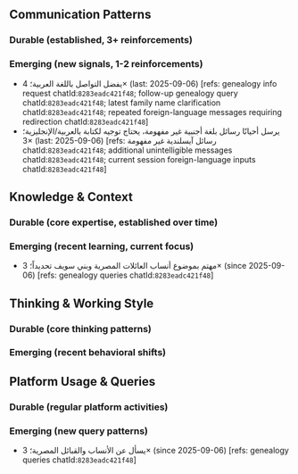 ## Communication Patterns
### Durable (established, 3+ reinforcements)

### Emerging (new signals, 1-2 reinforcements)
- يفضل التواصل باللغة العربية؛ 4× (last: 2025-09-06) [refs: genealogy info request chatId:`8283eadc421f48`; follow-up genealogy query chatId:`8283eadc421f48`; latest family name clarification chatId:`8283eadc421f48`; repeated foreign-language messages requiring redirection chatId:`8283eadc421f48`]
- يرسل أحيانًا رسائل بلغة أجنبية غير مفهومة، يحتاج توجيه لكتابة بالعربية/الإنجليزية؛ 3× (last: 2025-09-06) [refs: رسائل آيسلندية غير مفهومة chatId:`8283eadc421f48`; additional unintelligible messages chatId:`8283eadc421f48`; current session foreign-language inputs chatId:`8283eadc421f48`]

## Knowledge & Context
### Durable (core expertise, established over time)

### Emerging (recent learning, current focus)
- مهتم بموضوع أنساب العائلات المصرية وبني سويف تحديداً؛ 3× (since 2025-09-06) [refs: genealogy queries chatId:`8283eadc421f48`]

## Thinking & Working Style
### Durable (core thinking patterns)

### Emerging (recent behavioral shifts)

## Platform Usage & Queries
### Durable (regular platform activities)

### Emerging (new query patterns)
- يسأل عن الأنساب والقبائل المصرية؛ 3× (since 2025-09-06) [refs: genealogy queries chatId:`8283eadc421f48`]